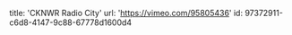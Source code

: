 title: 'CKNWR Radio City'
url: 'https://vimeo.com/95805436'
id: 97372911-c6d8-4147-9c88-67778d1600d4
